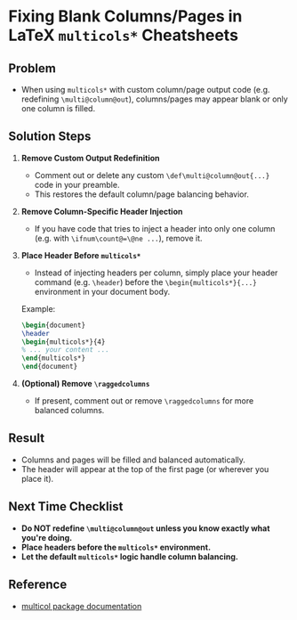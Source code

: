 # Fixing Blank Columns/Pages in LaTeX `multicols*` Cheatsheets

## Problem

- When using `multicols*` with custom column/page output code (e.g. redefining `\multi@column@out`), columns/pages may appear blank or only one column is filled.

## Solution Steps

1. **Remove Custom Output Redefinition**

   - Comment out or delete any custom `\def\multi@column@out{...}` code in your preamble.
   - This restores the default column/page balancing behavior.

2. **Remove Column-Specific Header Injection**

   - If you have code that tries to inject a header into only one column (e.g. with `\ifnum\count@=\@ne ...`), remove it.

3. **Place Header Before `multicols*`**

   - Instead of injecting headers per column, simply place your header command (e.g. `\header`) before the `\begin{multicols*}{...}` environment in your document body.

   Example:

   ```tex
   \begin{document}
   \header
   \begin{multicols*}{4}
   % ... your content ...
   \end{multicols*}
   \end{document}
   ```

4. **(Optional) Remove `\raggedcolumns`**
   - If present, comment out or remove `\raggedcolumns` for more balanced columns.

## Result

- Columns and pages will be filled and balanced automatically.
- The header will appear at the top of the first page (or wherever you place it).

## Next Time Checklist

- **Do NOT redefine `\multi@column@out` unless you know exactly what you're doing.**
- **Place headers before the `multicols*` environment.**
- **Let the default `multicols*` logic handle column balancing.**

## Reference

- [multicol package documentation](https://ctan.org/pkg/multicol)
